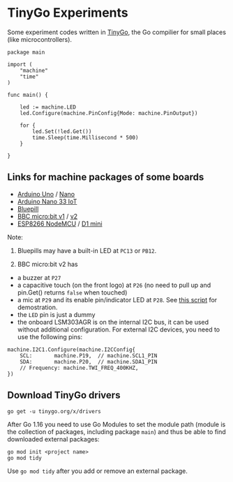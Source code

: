 # TinyGo Experiments

Some experiment codes written in [TinyGo](https://tinygo.org/), the Go compilier for small places (like microcontrollers).

```golang
package main

import (
	"machine"
	"time"
)

func main() {

	led := machine.LED
	led.Configure(machine.PinConfig{Mode: machine.PinOutput})

	for {
		led.Set(!led.Get())
		time.Sleep(time.Millisecond * 500)
	}

}
```

## Links for machine packages of some boards

* [Arduino Uno](https://tinygo.org/microcontrollers/machine/arduino/) / [Nano](https://tinygo.org/microcontrollers/machine/arduino-nano/)
* [Arduino Nano 33 IoT](https://tinygo.org/microcontrollers/machine/arduino-nano33/)
* [Bluepill](https://tinygo.org/microcontrollers/machine/bluepill/)
* [BBC micro:bit v1](https://tinygo.org/microcontrollers/machine/microbit/) / [v2](https://github.com/tinygo-org/tinygo/blob/release/src/machine/board_microbit-v2.go)
* [ESP8266 NodeMCU](https://tinygo.org/microcontrollers/machine/nodemcu/) / [D1 mini](https://tinygo.org/microcontrollers/machine/d1mini/)

Note:

1. Bluepills may have a built-in LED at ```PC13``` or ```PB12```.

2. BBC micro:bit v2 has 

* a buzzer at ```P27```
* a capacitive touch (on the front logo) at ```P26``` (no need to pull up and pin.Get() returns ```false``` when touched)
* a mic at ```P29``` and its enable pin/indicator LED at ```P28```. See [this script](https://github.com/alankrantas/tinygo_experiments/blob/master/microbit_v2_mic_level.go) for demostration.
* the ```LED``` pin is just a dummy
* the onboard LSM303AGR is on the internal I2C bus, it can be used without additional configuration. For external I2C devices, you need to use the following pins:

```golang
machine.I2C1.Configure(machine.I2CConfig{
	SCL:       machine.P19,  // machine.SCL1_PIN
	SDA:       machine.P20,  // machine.SDA1_PIN
	// Frequency: machine.TWI_FREQ_400KHZ,
})
```

## Download TinyGo drivers

```
go get -u tinygo.org/x/drivers
```

After Go 1.16 you need to use Go Modules to set the module path (module is the collection of packages, including package ```main```) and thus be able to find downloaded external packages:

```
go mod init <project name>
go mod tidy
```

Use ```go mod tidy``` after you add or remove an external package.
